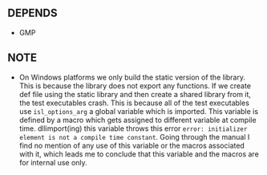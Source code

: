 ## DEPENDS
* GMP
## NOTE
* On Windows platforms we only build the static version of the library.
This is because the library does not export any functions. If we create def file
using the static library and then create a shared library from it, the test executables crash.
This is because all of the test executables use `isl_options_arg` a global variable which is imported.
This variable is defined by a macro which gets assigned to different variable at compile time.
dllimport(ing) this variable throws this error `error: initializer element is not a compile time constant`.
Going through the manual I find no mention of any use of this variable or the macros associated
with it, which leads me to conclude that this variable and the macros are for internal use only.
